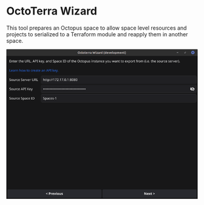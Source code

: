 # OctoTerra Wizard

This tool prepares an Octopus space to allow space level resources and projects to serialized to a Terraform module and reapply them in another space.

![](screenshot.png)